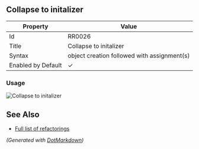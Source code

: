 ## Collapse to initalizer

| Property           | Value                                         |
| ------------------ | --------------------------------------------- |
| Id                 | RR0026                                        |
| Title              | Collapse to initalizer                        |
| Syntax             | object creation followed with assignment\(s\) |
| Enabled by Default | &#x2713;                                      |

### Usage

![Collapse to initalizer](../../images/refactorings/CollapseToInitializer.png)

## See Also

* [Full list of refactorings](Refactorings.md)


*\(Generated with [DotMarkdown](http://github.com/JosefPihrt/DotMarkdown)\)*